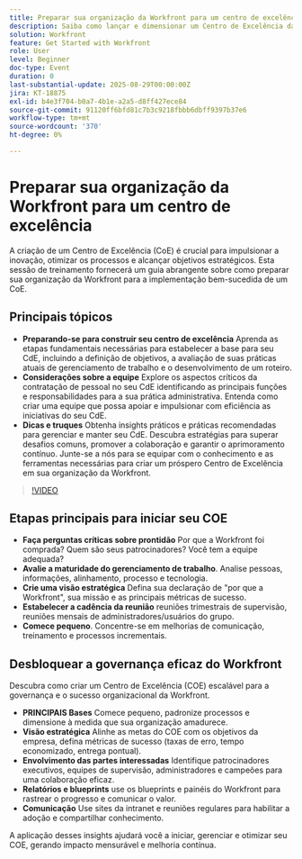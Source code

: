 ```yaml
---
title: Preparar sua organização da Workfront para um centro de excelência
description: Saiba como lançar e dimensionar um Centro de Excelência da Workfront com estratégias de governança, patrocínio executivo e práticas recomendadas de adoção.
solution: Workfront
feature: Get Started with Workfront
role: User
level: Beginner
doc-type: Event
duration: 0
last-substantial-update: 2025-08-29T00:00:00Z
jira: KT-18875
exl-id: b4e3f704-b0a7-4b1e-a2a5-d8ff427ece84
source-git-commit: 91120ff6bfd81c7b3c9218fbbb6dbff9397b37e6
workflow-type: tm+mt
source-wordcount: '370'
ht-degree: 0%

---
```


# Preparar sua organização da Workfront para um centro de excelência

A criação de um Centro de Excelência (CoE) é crucial para impulsionar a inovação, otimizar os processos e alcançar objetivos estratégicos. Esta sessão de treinamento fornecerá um guia abrangente sobre como preparar sua organização da Workfront para a implementação bem-sucedida de um CoE.

## Principais tópicos

* **Preparando-se para construir seu centro de excelência** Aprenda as etapas fundamentais necessárias para estabelecer a base para seu CdE, incluindo a definição de objetivos, a avaliação de suas práticas atuais de gerenciamento de trabalho e o desenvolvimento de um roteiro.
* **Considerações sobre a equipe** Explore os aspectos críticos da contratação de pessoal no seu CdE identificando as principais funções e responsabilidades para a sua prática administrativa. Entenda como criar uma equipe que possa apoiar e impulsionar com eficiência as iniciativas do seu CdE.
* **Dicas e truques** Obtenha insights práticos e práticas recomendadas para gerenciar e manter seu CdE. Descubra estratégias para superar desafios comuns, promover a colaboração e garantir o aprimoramento contínuo. Junte-se a nós para se equipar com o conhecimento e as ferramentas necessárias para criar um próspero Centro de Excelência em sua organização da Workfront.

>[!VIDEO](https://video.tv.adobe.com/v/3471495/?learn=on&enablevpops)

## Etapas principais para iniciar seu COE

* **Faça perguntas críticas sobre prontidão** Por que a Workfront foi comprada? Quem são seus patrocinadores? Você tem a equipe adequada?
* **Avalie a maturidade do gerenciamento de trabalho**. Analise pessoas, informações, alinhamento, processo e tecnologia.
* **Crie uma visão estratégica** Defina sua declaração de &quot;por que a Workfront&quot;, sua missão e as principais métricas de sucesso.
* **Estabelecer a cadência da reunião** reuniões trimestrais de supervisão, reuniões mensais de administradores/usuários do grupo.
* **Comece pequeno**. Concentre-se em melhorias de comunicação, treinamento e processos incrementais.

## Desbloquear a governança eficaz do Workfront

Descubra como criar um Centro de Excelência (COE) escalável para a governança e o sucesso organizacional da Workfront.

* **PRINCIPAIS Bases** Comece pequeno, padronize processos e dimensione à medida que sua organização amadurece.
* **Visão estratégica** Alinhe as metas do COE com os objetivos da empresa, defina métricas de sucesso (taxas de erro, tempo economizado, entrega pontual).
* **Envolvimento das partes interessadas** Identifique patrocinadores executivos, equipes de supervisão, administradores e campeões para uma colaboração eficaz.
* **Relatórios e blueprints** use os blueprints e painéis do Workfront para rastrear o progresso e comunicar o valor.
* **Comunicação** Use sites da intranet e reuniões regulares para habilitar a adoção e compartilhar conhecimento.

A aplicação desses insights ajudará você a iniciar, gerenciar e otimizar seu COE, gerando impacto mensurável e melhoria contínua.
